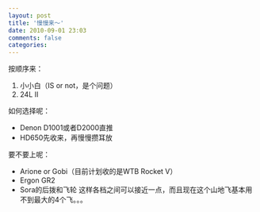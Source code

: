 ```yaml
---
layout: post
title: '慢慢来～'
date: 2010-09-01 23:03
comments: false
categories: 
---
```

    

按顺序来：

  1. 小小白（IS or not，是个问题）
  2. 24L II

  

如何选择呢：

  * Denon D1001或者D2000直推
  * HD650先收来，再慢慢攒耳放

要不要上呢：

  * Arione or Gobi（目前计划收的是WTB Rocket V）
  * Ergon GR2
  * Sora的后拨和飞轮 这样各档之间可以接近一点，而且现在这个山地飞基本用不到最大的4个飞。。。

